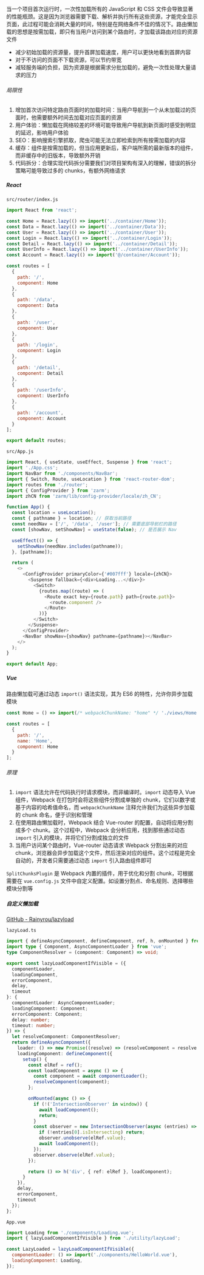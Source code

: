当一个项目首次运行时，一次性加载所有的 JavaScript 和 CSS 文件会导致显著的性能瓶颈。这是因为浏览器需要下载、解析并执行所有这些资源，才能完全显示页面，此过程可能会消耗大量的时间，特别是在网络条件不佳的情况下。路由懒加载的思想是按需加载，即只有当用户访问到某个路由时，才加载该路由对应的资源文件

- 减少初始加载的资源量，提升首屏加载速度，用户可以更快地看到首屏内容
- 对于不访问的页面不下载资源，可以节约带宽
- 减轻服务端的负担，因为资源是根据需求分批加载的，避免一次性处理大量请求的压力

###### 局限性

1. 增加首次访问特定路由页面时的加载时间：当用户导航到一个从未加载过的页面时，他需要额外时间去加载对应页面的资源
2. 用户体验：懒加载在网络较差的环境可能导致用户导航到新页面时感受到明显的延迟，影响用户体验
3. SEO：影响搜索引擎抓取，爬虫可能无法立即检索到所有按需加载的内容
4. 缓存：组件是按需加载的，但当应用更新后，客户端所需的最新版本的组件，而非缓存中的旧版本，导致额外开销
5. 代码拆分：合理实现代码拆分需要我们对项目架构有深入的理解，错误的拆分策略可能导致过多的 chunks，有额外网络请求

##### React

`src/router/index.js`

```JavaScript
import React from 'react';

const Home = React.lazy(() => import('../container/Home'));
const Data = React.lazy(() => import('../container/Data'));
const User = React.lazy(() => import('../container/User'));
const Login = React.lazy(() => import('../container/Login'));
const Detail = React.lazy(() => import('../container/Detail'));
const UserInfo = React.lazy(() => import('../container/UserInfo'));
const Account = React.lazy(() => import('@/container/Account'));

const routes = [
  {
    path: '/',
    component: Home
  },
  {
    path: '/data',
    component: Data
  },
  {
    path: '/user',
    component: User
  },
  {
    path: '/login',
    component: Login
  },
  {
    path: '/detail',
    component: Detail
  },
  {
    path: '/userInfo',
    component: UserInfo
  },
  {
    path: '/account',
    component: Account
  }
];

export default routes;
```

`src/App.js`

```JavaScript
import React, { useState, useEffect, Suspense } from 'react';
import './App.css';
import NavBar from './components/NavBar';
import { Switch, Route, useLocation } from 'react-router-dom';
import routes from './router';
import { ConfigProvider } from 'zarm';
import zhCN from 'zarm/lib/config-provider/locale/zh_CN';

function App() {
  const location = useLocation();
  const { pathname } = location; // 获取当前路径
  const needNav = ['/', '/data', '/user']; // 需要底部导航栏的路径
  const [showNav, setShowNav] = useState(false); // 是否展示 Nav

  useEffect(() => {
    setShowNav(needNav.includes(pathname));
  }, [pathname]);

  return (
    <>
      <ConfigProvider primaryColor={'#007fff'} locale={zhCN}>
        <Suspense fallback={<div>Loading...</div>}>
          <Switch>
            {routes.map((route) => (
              <Route exact key={route.path} path={route.path}>
                <route.component />
              </Route>
            ))}
          </Switch>
        </Suspense>
      </ConfigProvider>
      <NavBar showNav={showNav} pathname={pathname}></NavBar>
    </>
  );
}

export default App;
```

##### Vue

路由懒加载可通过动态 `import()` 语法实现，其为 ES6 的特性，允许你异步加载模块

```JavaScript
const Home = () => import(/* webpackChunkName: "home" */ './views/Home.vue');

const routes = [
  {
    path: '/',
    name: 'Home',
    component: Home
  }
];
```

###### 原理

1. `import` 语法允许在代码执行时请求模块，而非编译时。`import` 动态导入 Vue 组件，Webpack 在打包时会将这些组件分割成单独的 chunk，它们以数字或基于内容的哈希值命名，而 `webpackChunkName` 注释允许我们为这些异步加载的 chunk 命名，便于识别和管理
2. 在使用路由懒加载时，Webpack 结合 Vue-router 的配置，自动将应用分割成多个 chunk。这个过程中，Webpack 会分析应用，找到那些通过动态 `import` 引入的模块，并将它们分割成独立的文件
3. 当用户访问某个路由时，Vue-router 动态请求 Webpack 分割出来的对应 chunk，浏览器会异步加载这个文件，然后渲染对应的组件。这个过程是完全自动的，开发者只需要通过动态 `import` 引入路由组件即可


`SplitChunksPlugin` 是 Webpack 内置的插件，用于优化和分割 chunk，可根据需要在 `vue.config.js` 文件中自定义配置。如设置分割点、命名规则、选择哪些模块分割等

##### 自定义懒加载

[GitHub - Rainyrou/lazyload](https://github.com/Rainyrou/lazyload)

`lazyLoad.ts`

```TypeScript
import { defineAsyncComponent, defineComponent, ref, h, onMounted } from 'vue';
import type { Component, AsyncComponentLoader } from 'vue';
type ComponentResolver = (component: Component) => void;

export const lazyLoadComponentIfVisible = ({
  componentLoader,
  loadingComponent,
  errorComponent,
  delay,
  timeout
}: {
  componentLoader: AsyncComponentLoader;
  loadingComponent: Component;
  errorComponent: Component;
  delay: number;
  timeout: number;
}) => {
  let resolveComponent: ComponentResolver;
  return defineAsyncComponent({
    loader: () => new Promise((resolve) => (resolveComponent = resolve as ComponentResolver)),
    loadingComponent: defineComponent({
      setup() {
        const elRef = ref();
        const loadComponent = async () => {
          const component = await componentLoader();
          resolveComponent(component);
        };

        onMounted(async () => {
          if (!('IntersectionObserver' in window)) {
            await loadComponent();
            return;
          }
          const observer = new IntersectionObserver(async (entries) => {
            if (!entries[0].isIntersecting) return;
            observer.unobserve(elRef.value);
            await loadComponent();
          });
          observer.observe(elRef.value);
        });

        return () => h('div', { ref: elRef }, loadComponent);
      }
    }),
    delay,
    errorComponent,
    timeout
  });
};
```

`App.vue`

```JavaScript
import Loading from './components/Loading.vue';
import { lazyLoadComponentIfVisible } from './utility/lazyLoad';

const LazyLoaded = lazyLoadComponentIfVisible({
  componentLoader: () => import('./components/HelloWorld.vue'),
  loadingComponent: Loading,
});
```
